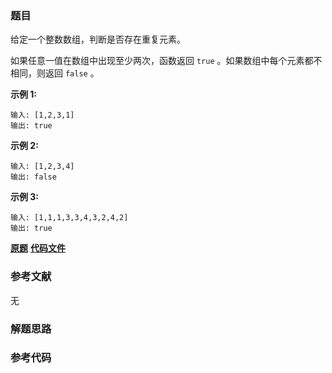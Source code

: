 ### 题目
给定一个整数数组，判断是否存在重复元素。

如果任意一值在数组中出现至少两次，函数返回 `true` 。如果数组中每个元素都不相同，则返回 `false` 。



**示例 1:**

    
    
    输入: [1,2,3,1]
    输出: true

**示例 2:**

    
    
    输入: [1,2,3,4]
    输出: false

**示例  3:**

    
    
    输入: [1,1,1,3,3,4,3,2,4,2]
    输出: true

 **[原题](https://leetcode-cn.com/problems/contains-duplicate/)**    **[代码文件]()**


### 参考文献
无

### 解题思路




### 参考代码

```go


```




